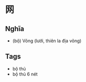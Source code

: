 # 网

## Nghĩa
* (bộ) Võng (lưới, thiên la địa võng)

## Tags
* bộ thủ
* bộ thủ 6 nét

<script>window.HANZI_FIELD='网';</script>